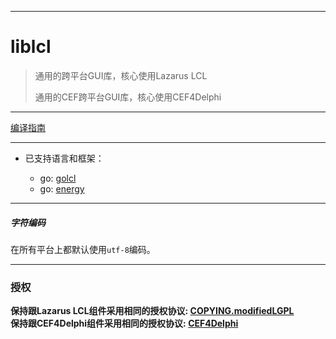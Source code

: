 ----
# liblcl

> 通用的跨平台GUI库，核心使用Lazarus LCL
>
> 通用的CEF跨平台GUI库，核心使用CEF4Delphi
----

[编译指南](Compile.README.md)  

----

* 已支持语言和框架： 

  * go: [golcl](https://github.com/energye/golcl)
  * go: [energy](https://github.com/energye/energy)

----

##### 字符编码  

在所有平台上都默认使用`utf-8`编码。

----

### 授权

**保持跟Lazarus LCL组件采用相同的授权协议: [COPYING.modifiedLGPL](COPYING.modifiedLGPL.txt)**  
**保持跟CEF4Delphi组件采用相同的授权协议: [CEF4Delphi](https://github.com/salvadordf/CEF4Delphi/blob/master/LICENSE.md)**  